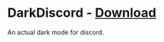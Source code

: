 # DarkDiscord - [Download](https://betterdiscord.net/ghdl/?url=https://github.com/morhex/DarkDiscord/blob/master/DarkDiscord.theme.css)
An actual dark mode for discord.

